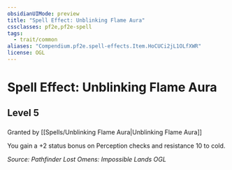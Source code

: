 ```yaml
---
obsidianUIMode: preview
title: "Spell Effect: Unblinking Flame Aura"
cssclasses: pf2e,pf2e-spell
tags:
  - trait/common
aliases: "Compendium.pf2e.spell-effects.Item.HoCUCi2jL1OLfXWR"
license: OGL
---
```

# Spell Effect: Unblinking Flame Aura
## Level 5
### 






Granted by [[Spells/Unblinking Flame Aura|Unblinking Flame Aura]]

You gain a +2 status bonus on Perception checks and resistance 10 to cold.

*Source: Pathfinder Lost Omens: Impossible Lands*
*OGL*